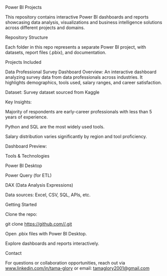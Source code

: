 Power BI Projects

This repository contains interactive Power BI dashboards and reports showcasing data analysis, visualizations and business intelligence solutions across different projects and domains.

Repository Structure

Each folder in this repo represents a separate Power BI project, with datasets, report files (.pbix), and documentation.

Projects Included

Data Professional Survey Dashboard
Overview: An interactive dashboard analyzing survey data from data professionals across industries. It highlights demographics, tools used, salary ranges, and career satisfaction.

Dataset: Survey dataset sourced from Kaggle

Key Insights:

Majority of respondents are early-career professionals with less than 5 years of experience.

Python and SQL are the most widely used tools.

Salary distribution varies significantly by region and tool proficiency.

Dashboard Preview:

Tools & Technologies

Power BI Desktop

Power Query (for ETL)

DAX (Data Analysis Expressions)

Data sources: Excel, CSV, SQL, APIs, etc.

Getting Started

Clone the repo:

git clone https://github.com//.git

Open .pbix files with Power BI Desktop.

Explore dashboards and reports interactively.

Contact

For questions or collaboration opportunities, reach out via www.linkedin.com/in/tama-glory or email: tamaglory2001@gmail.com
